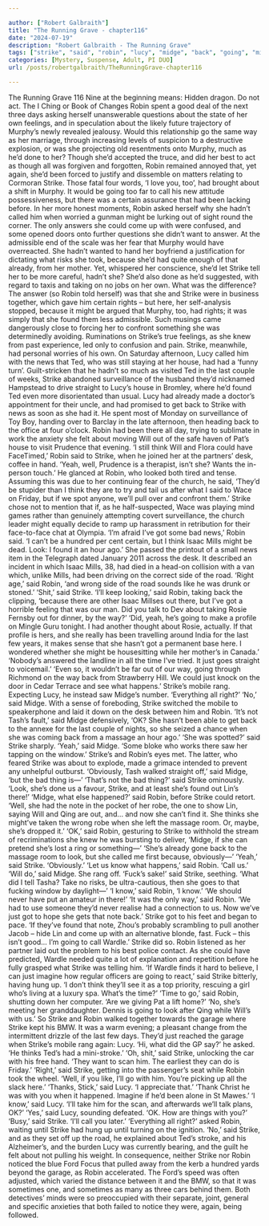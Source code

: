 ```yaml
---

author: ["Robert Galbraith"]
title: "The Running Grave - chapter116"
date: "2024-07-19"
description: "Robert Galbraith - The Running Grave"
tags: ["strike", "said", "robin", "lucy", "midge", "back", "going", "might", "right", "think", "murphy", "go", "way", "could", "found", "ted", "got", "call", "news", "last", "yeah", "u", "look", "ok", "day"]
categories: [Mystery, Suspense, Adult, PI DUO]
url: /posts/robertgalbraith/TheRunningGrave-chapter116

---
```



The Running Grave
116
Nine at the beginning means:
Hidden dragon.
Do not act.
The I Ching or Book of Changes
Robin spent a good deal of the next three days asking herself unanswerable questions about the state of her own feelings, and in speculation about the likely future trajectory of Murphy’s newly revealed jealousy. Would this relationship go the same way as her marriage, through increasing levels of suspicion to a destructive explosion, or was she projecting old resentments onto Murphy, much as he’d done to her?
Though she’d accepted the truce, and did her best to act as though all was forgiven and forgotten, Robin remained annoyed that, yet again, she’d been forced to justify and dissemble on matters relating to Cormoran Strike. Those fatal four words, ‘I love you, too’, had brought about a shift in Murphy. It would be going too far to call his new attitude possessiveness, but there was a certain assurance that had been lacking before.
In her more honest moments, Robin asked herself why she hadn’t called him when worried a gunman might be lurking out of sight round the corner. The only answers she could come up with were confused, and some opened doors onto further questions she didn’t want to answer. At the admissible end of the scale was her fear that Murphy would have overreacted. She hadn’t wanted to hand her boyfriend a justification for dictating what risks she took, because she’d had quite enough of that already, from her mother. Yet, whispered her conscience, she’d let Strike tell her to be more careful, hadn’t she? She’d also done as he’d suggested, with regard to taxis and taking on no jobs on her own. What was the difference?
The answer (so Robin told herself) was that she and Strike were in business together, which gave him certain rights – but here, her self-analysis stopped, because it might be argued that Murphy, too, had rights; it was simply that she found them less admissible. Such musings came dangerously close to forcing her to confront something she was determinedly avoiding. Ruminations on Strike’s true feelings, as she knew from past experience, led only to confusion and pain.
Strike, meanwhile, had personal worries of his own. On Saturday afternoon, Lucy called him with the news that Ted, who was still staying at her house, had had a ‘funny turn’. Guilt-stricken that he hadn’t so much as visited Ted in the last couple of weeks, Strike abandoned surveillance of the husband they’d nicknamed Hampstead to drive straight to Lucy’s house in Bromley, where he’d found Ted even more disorientated than usual. Lucy had already made a doctor’s appointment for their uncle, and had promised to get back to Strike with news as soon as she had it.
He spent most of Monday on surveillance of Toy Boy, handing over to Barclay in the late afternoon, then heading back to the office at four o’clock. Robin had been there all day, trying to sublimate in work the anxiety she felt about moving Will out of the safe haven of Pat’s house to visit Prudence that evening.
‘I still think Will and Flora could have FaceTimed,’ Robin said to Strike, when he joined her at the partners’ desk, coffee in hand.
‘Yeah, well, Prudence is a therapist, isn’t she? Wants the in-person touch.’
He glanced at Robin, who looked both tired and tense. Assuming this was due to her continuing fear of the church, he said,
‘They’d be stupider than I think they are to try and tail us after what I said to Wace on Friday, but if we spot anyone, we’ll pull over and confront them.’
Strike chose not to mention that if, as he half-suspected, Wace was playing mind games rather than genuinely attempting covert surveillance, the church leader might equally decide to ramp up harassment in retribution for their face-to-face chat at Olympia.
‘I’m afraid I’ve got some bad news,’ Robin said. ‘I can’t be a hundred per cent certain, but I think Isaac Mills might be dead. Look: I found it an hour ago.’
She passed the printout of a small news item in the Telegraph dated January 2011 across the desk. It described an incident in which Isaac Mills, 38, had died in a head-on collision with a van which, unlike Mills, had been driving on the correct side of the road.
‘Right age,’ said Robin, ‘and wrong side of the road sounds like he was drunk or stoned.’
‘Shit,’ said Strike.
‘I’ll keep looking,’ said Robin, taking back the clipping, ‘because there are other Isaac Millses out there, but I’ve got a horrible feeling that was our man. Did you talk to Dev about taking Rosie Fernsby out for dinner, by the way?’
‘Did, yeah, he’s going to make a profile on Mingle Guru tonight. I had another thought about Rosie, actually. If that profile is hers, and she really has been travelling around India for the last few years, it makes sense that she hasn’t got a permanent base here. I wondered whether she might be housesitting while her mother’s in Canada.’
‘Nobody’s answered the landline in all the time I’ve tried. It just goes straight to voicemail.’
‘Even so, it wouldn’t be far out of our way, going through Richmond on the way back from Strawberry Hill. We could just knock on the door in Cedar Terrace and see what happens.’
Strike’s mobile rang. Expecting Lucy, he instead saw Midge’s number.
‘Everything all right?’
‘No,’ said Midge.
With a sense of foreboding, Strike switched the mobile to speakerphone and laid it down on the desk between him and Robin.
‘It’s not Tash’s fault,’ said Midge defensively, ‘OK? She hasn’t been able to get back to the annexe for the last couple of nights, so she seized a chance when she was coming back from a massage an hour ago.’
‘She was spotted?’ said Strike sharply.
‘Yeah,’ said Midge. ‘Some bloke who works there saw her tapping on the window.’
Strike’s and Robin’s eyes met. The latter, who feared Strike was about to explode, made a grimace intended to prevent any unhelpful outburst.
‘Obviously, Tash walked straight off,’ said Midge, ‘but the bad thing is—’
‘That’s not the bad thing?’ said Strike ominously.
‘Look, she’s done us a favour, Strike, and at least she’s found out Lin’s there!’
‘Midge, what else happened?’ said Robin, before Strike could retort.
‘Well, she had the note in the pocket of her robe, the one to show Lin, saying Will and Qing are out, and… and now she can’t find it. She thinks she might’ve taken the wrong robe when she left the massage room. Or, maybe, she’s dropped it.’
‘OK,’ said Robin, gesturing to Strike to withhold the stream of recriminations she knew he was bursting to deliver, ‘Midge, if she can pretend she’s lost a ring or something—’
‘She’s already gone back to the massage room to look, but she called me first because, obviously—’
‘Yeah,’ said Strike. ‘Obviously.’
‘Let us know what happens,’ said Robin. ‘Call us.’
‘Will do,’ said Midge. She rang off.
‘Fuck’s sake!’ said Strike, seething. ‘What did I tell Tasha? Take no risks, be ultra-cautious, then she goes to that fucking window by daylight—’
‘I know,’ said Robin, ‘I know.’
‘We should never have put an amateur in there!’
‘It was the only way,’ said Robin. ‘We had to use someone they’d never realise had a connection to us. Now we’ve just got to hope she gets that note back.’
Strike got to his feet and began to pace.
‘If they’ve found that note, Zhou’s probably scrambling to pull another Jacob – hide Lin and come up with an alternative blonde, fast. Fuck – this isn’t good… I’m going to call Wardle.’
Strike did so. Robin listened as her partner laid out the problem to his best police contact. As she could have predicted, Wardle needed quite a lot of explanation and repetition before he fully grasped what Strike was telling him.
‘If Wardle finds it hard to believe, I can just imagine how regular officers are going to react,’ said Strike bitterly, having hung up. ‘I don’t think they’ll see it as a top priority, rescuing a girl who’s living at a luxury spa. What’s the time?’
‘Time to go,’ said Robin, shutting down her computer.
‘Are we giving Pat a lift home?’
‘No, she’s meeting her granddaughter. Dennis is going to look after Qing while Will’s with us.’
So Strike and Robin walked together towards the garage where Strike kept his BMW. It was a warm evening; a pleasant change from the intermittent drizzle of the last few days. They’d just reached the garage when Strike’s mobile rang again: Lucy.
‘Hi, what did the GP say?’ he asked.
‘He thinks Ted’s had a mini-stroke.’
‘Oh, shit,’ said Strike, unlocking the car with his free hand.
‘They want to scan him. The earliest they can do is Friday.’
‘Right,’ said Strike, getting into the passenger’s seat while Robin took the wheel. ‘Well, if you like, I’ll go with him. You’re picking up all the slack here.’
‘Thanks, Stick,’ said Lucy. ‘I appreciate that.’
‘Thank Christ he was with you when it happened. Imagine if he’d been alone in St Mawes.’
‘I know,’ said Lucy.
‘I’ll take him for the scan, and afterwards we’ll talk plans, OK?’
‘Yes,’ said Lucy, sounding defeated. ‘OK. How are things with you?’
‘Busy,’ said Strike. ‘I’ll call you later.’
‘Everything all right?’ asked Robin, waiting until Strike had hung up until turning on the ignition.
‘No,’ said Strike, and as they set off up the road, he explained about Ted’s stroke, and his Alzheimer’s, and the burden Lucy was currently bearing, and the guilt he felt about not pulling his weight. In consequence, neither Strike nor Robin noticed the blue Ford Focus that pulled away from the kerb a hundred yards beyond the garage, as Robin accelerated.
The Ford’s speed was often adjusted, which varied the distance between it and the BMW, so that it was sometimes one, and sometimes as many as three cars behind them. Both detectives’ minds were so preoccupied with their separate, joint, general and specific anxieties that both failed to notice they were, again, being followed.
